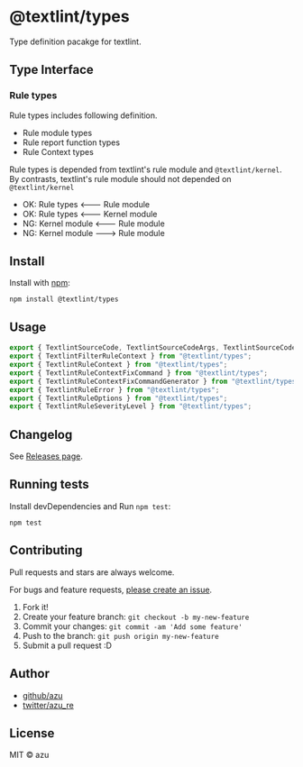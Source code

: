 # @textlint/types

Type definition pacakge for textlint.

## Type Interface

### Rule types

Rule types includes following definition.

- Rule module types
- Rule report function types
- Rule Context types

Rule types is depended from textlint's rule module and `@textlint/kernel`.
By contrasts, textlint's rule module should not depended on `@textlint/kernel`

- OK: Rule types <--- Rule module
- OK: Rule types <--- Kernel module
- NG: Kernel module <--- Rule module
- NG: Kernel module ---> Rule module

## Install

Install with [npm](https://www.npmjs.com/):

    npm install @textlint/types

## Usage

```ts
export { TextlintSourceCode, TextlintSourceCodeArgs, TextlintSourceCodeLocation, TextlintSourceCodePosition, TextlintSourceCodeRange } from "@textlint/types";
export { TextlintFilterRuleContext } from "@textlint/types";
export { TextlintRuleContext } from "@textlint/types";
export { TextlintRuleContextFixCommand } from "@textlint/types";
export { TextlintRuleContextFixCommandGenerator } from "@textlint/types";
export { TextlintRuleError } from "@textlint/types";
export { TextlintRuleOptions } from "@textlint/types";
export { TextlintRuleSeverityLevel } from "@textlint/types";
```

## Changelog

See [Releases page](https://github.com/textlint/textlint/releases).

## Running tests

Install devDependencies and Run `npm test`:

    npm test

## Contributing

Pull requests and stars are always welcome.

For bugs and feature requests, [please create an issue](https://github.com/textlint/textlint/issues).

1. Fork it!
2. Create your feature branch: `git checkout -b my-new-feature`
3. Commit your changes: `git commit -am 'Add some feature'`
4. Push to the branch: `git push origin my-new-feature`
5. Submit a pull request :D

## Author

- [github/azu](https://github.com/azu)
- [twitter/azu_re](https://twitter.com/azu_re)

## License

MIT © azu
